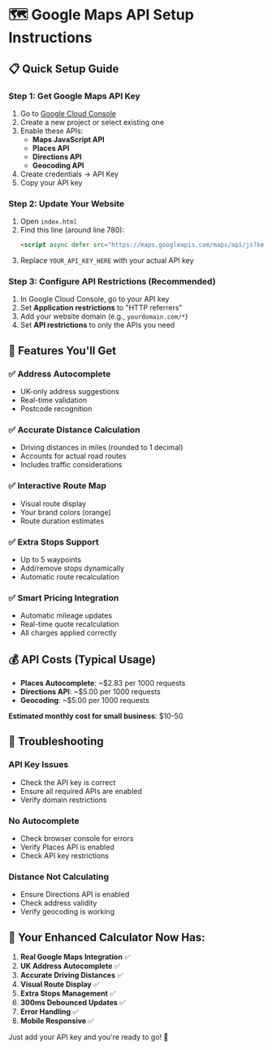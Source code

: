 # 🗺️ Google Maps API Setup Instructions

## 📋 Quick Setup Guide

### Step 1: Get Google Maps API Key
1. Go to [Google Cloud Console](https://console.cloud.google.com/)
2. Create a new project or select existing one
3. Enable these APIs:
   - **Maps JavaScript API**
   - **Places API**
   - **Directions API**
   - **Geocoding API**
4. Create credentials → API Key
5. Copy your API key

### Step 2: Update Your Website
1. Open `index.html`
2. Find this line (around line 780):
   ```html
   <script async defer src="https://maps.googleapis.com/maps/api/js?key=YOUR_API_KEY_HERE&libraries=places&region=GB&callback=initMap"></script>
   ```
3. Replace `YOUR_API_KEY_HERE` with your actual API key

### Step 3: Configure API Restrictions (Recommended)
1. In Google Cloud Console, go to your API key
2. Set **Application restrictions** to "HTTP referrers"
3. Add your website domain (e.g., `yourdomain.com/*`)
4. Set **API restrictions** to only the APIs you need

## 🚀 Features You'll Get

### ✅ Address Autocomplete
- UK-only address suggestions
- Real-time validation
- Postcode recognition

### ✅ Accurate Distance Calculation
- Driving distances in miles (rounded to 1 decimal)
- Accounts for actual road routes
- Includes traffic considerations

### ✅ Interactive Route Map
- Visual route display
- Your brand colors (orange)
- Route duration estimates

### ✅ Extra Stops Support
- Up to 5 waypoints
- Add/remove stops dynamically
- Automatic route recalculation

### ✅ Smart Pricing Integration
- Automatic mileage updates
- Real-time quote recalculation
- All charges applied correctly

## 💰 API Costs (Typical Usage)

- **Places Autocomplete**: ~$2.83 per 1000 requests
- **Directions API**: ~$5.00 per 1000 requests
- **Geocoding**: ~$5.00 per 1000 requests

**Estimated monthly cost for small business**: $10-50

## 🔧 Troubleshooting

### API Key Issues
- Check the API key is correct
- Ensure all required APIs are enabled
- Verify domain restrictions

### No Autocomplete
- Check browser console for errors
- Verify Places API is enabled
- Check API key restrictions

### Distance Not Calculating
- Ensure Directions API is enabled
- Check address validity
- Verify geocoding is working

## 🌟 Your Enhanced Calculator Now Has:

1. **Real Google Maps Integration** ✅
2. **UK Address Autocomplete** ✅
3. **Accurate Driving Distances** ✅
4. **Visual Route Display** ✅
5. **Extra Stops Management** ✅
6. **300ms Debounced Updates** ✅
7. **Error Handling** ✅
8. **Mobile Responsive** ✅

Just add your API key and you're ready to go! 🚀


